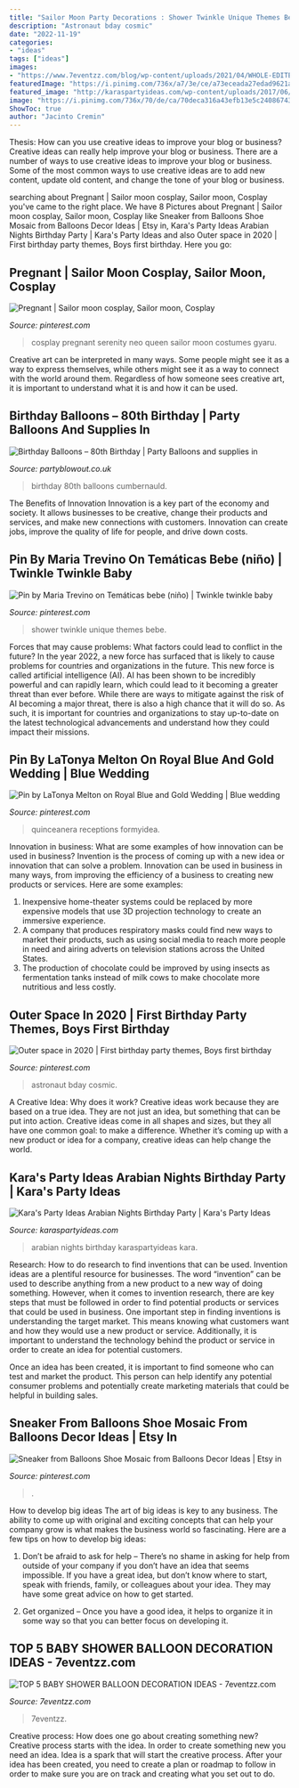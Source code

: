 ```yaml
---
title: "Sailor Moon Party Decorations : Shower Twinkle Unique Themes Bebe"
description: "Astronaut bday cosmic"
date: "2022-11-19"
categories:
- "ideas"
tags: ["ideas"]
images:
- "https://www.7eventzz.com/blog/wp-content/uploads/2021/04/WHOLE-EDITE-3.jpg"
featuredImage: "https://i.pinimg.com/736x/a7/3e/ce/a73eceada27edad9621aae2f6ed36e6a.jpg"
featured_image: "http://karaspartyideas.com/wp-content/uploads/2017/06/Arabian-Nights-Birthday-Party-via-Karas-Party-Ideas-KarasPartyIdeas.com3_.jpg"
image: "https://i.pinimg.com/736x/70/de/ca/70deca316a43efb13e5c24086743b7d7.jpg"
ShowToc: true
author: "Jacinto Cremin"
---
```



Thesis: How can you use creative ideas to improve your blog or business?
Creative ideas can really help improve your blog or business. There are a number of ways to use creative ideas to improve your blog or business. Some of the most common ways to use creative ideas are to add new content, update old content, and change the tone of your blog or business.

	

		
searching about Pregnant | Sailor moon cosplay, Sailor moon, Cosplay you've came to the right place. We have 8 Pictures about Pregnant | Sailor moon cosplay, Sailor moon, Cosplay like Sneaker from Balloons Shoe Mosaic from Balloons Decor Ideas | Etsy in, Kara&#039;s Party Ideas Arabian Nights Birthday Party | Kara&#039;s Party Ideas and also Outer space in 2020 | First birthday party themes, Boys first birthday. Here you go:
		
    
## Pregnant | Sailor Moon Cosplay, Sailor Moon, Cosplay

<img loading=lazy src="https://i.pinimg.com/736x/86/d8/71/86d871058b2cceec6b8425224ed5baad--anime-expo-cosplay-costumes.jpg" onerror="this.onerror=null;this.src='https://tse3.mm.bing.net/th?id=OIP.yyumfdzR6F0jXqYPQ0EDAwAAAA&amp;pid=15.1';" alt="Pregnant | Sailor moon cosplay, Sailor moon, Cosplay">

_Source: pinterest.com_

>cosplay pregnant serenity neo queen sailor moon costumes gyaru. 

	

Creative art can be interpreted in many ways. Some people might see it as a way to express themselves, while others might see it as a way to connect with the world around them. Regardless of how someone sees creative art, it is important to understand what it is and how it can be used.

    
## Birthday Balloons – 80th Birthday | Party Balloons And Supplies In

<img loading=lazy src="http://www.partyblowout.co.uk/wp-content/gallery/80th-birthday-1/2016-06-11-17.52.57-1.jpg" onerror="this.onerror=null;this.src='https://tse3.mm.bing.net/th?id=OIP.2XH-E9yEJnJ4DpYh7koEaAAAAA&amp;pid=15.1';" alt="Birthday Balloons – 80th Birthday | Party Balloons and supplies in">

_Source: partyblowout.co.uk_

>birthday 80th balloons cumbernauld. 

	

The Benefits of Innovation
Innovation is a key part of the economy and society. It allows businesses to be creative, change their products and services, and make new connections with customers. Innovation can create jobs, improve the quality of life for people, and drive down costs.

    
## Pin By Maria Trevino On Temáticas Bebe (niño) | Twinkle Twinkle Baby

<img loading=lazy src="https://i.pinimg.com/736x/fa/b2/83/fab2830e51d479e802bbbc1a04fde444.jpg" onerror="this.onerror=null;this.src='https://tse4.mm.bing.net/th?id=OIP.F-A6dIJJB18J4y0sJROXFAHaJ4&amp;pid=15.1';" alt="Pin by Maria Trevino on Temáticas bebe (niño) | Twinkle twinkle baby">

_Source: pinterest.com_

>shower twinkle unique themes bebe. 

	

Forces that may cause problems: What factors could lead to conflict in the future?
In the year 2022, a new force has surfaced that is likely to cause problems for countries and organizations in the future. This new force is called artificial intelligence (AI). AI has been shown to be incredibly powerful and can rapidly learn, which could lead to it becoming a greater threat than ever before. While there are ways to mitigate against the risk of AI becoming a major threat, there is also a high chance that it will do so. As such, it is important for countries and organizations to stay up-to-date on the latest technological advancements and understand how they could impact their missions.

    
## Pin By LaTonya Melton On Royal Blue And Gold Wedding | Blue Wedding

<img loading=lazy src="https://i.pinimg.com/736x/a7/3e/ce/a73eceada27edad9621aae2f6ed36e6a.jpg" onerror="this.onerror=null;this.src='https://tse4.mm.bing.net/th?id=OIP.E_Mktdvb5K_WDWjgG12YJwHaJ4&amp;pid=15.1';" alt="Pin by LaTonya Melton on Royal Blue and Gold Wedding | Blue wedding">

_Source: pinterest.com_

>quinceanera receptions formyidea. 

	

Innovation in business: What are some examples of how innovation can be used in business?
Invention is the process of coming up with a new idea or innovation that can solve a problem. Innovation can be used in business in many ways, from improving the efficiency of a business to creating new products or services. Here are some examples: 
1. Inexpensive home-theater systems could be replaced by more expensive models that use 3D projection technology to create an immersive experience. 
2. A company that produces respiratory masks could find new ways to market their products, such as using social media to reach more people in need and airing adverts on television stations across the United States. 
3. The production of chocolate could be improved by using insects as fermentation tanks instead of milk cows to make chocolate more nutritious and less costly. 

    
## Outer Space In 2020 | First Birthday Party Themes, Boys First Birthday

<img loading=lazy src="https://i.pinimg.com/564x/f2/15/72/f215721cb8cc7066de4085aeaaf4a349.jpg" onerror="this.onerror=null;this.src='https://tse4.mm.bing.net/th?id=OIP.AJ9VoiQVvJS6pu71spZyMAHaJ4&amp;pid=15.1';" alt="Outer space in 2020 | First birthday party themes, Boys first birthday">

_Source: pinterest.com_

>astronaut bday cosmic. 

	

A Creative Idea: Why does it work?
Creative ideas work because they are based on a true idea. They are not just an idea, but something that can be put into action. Creative ideas come in all shapes and sizes, but they all have one common goal: to make a difference. Whether it’s coming up with a new product or idea for a company, creative ideas can help change the world.

    
## Kara&#039;s Party Ideas Arabian Nights Birthday Party | Kara&#039;s Party Ideas

<img loading=lazy src="http://karaspartyideas.com/wp-content/uploads/2017/06/Arabian-Nights-Birthday-Party-via-Karas-Party-Ideas-KarasPartyIdeas.com3_.jpg" onerror="this.onerror=null;this.src='https://tse2.mm.bing.net/th?id=OIP.J0lGcrAJq34Vn9JuSJG2nwHaJ3&amp;pid=15.1';" alt="Kara&#039;s Party Ideas Arabian Nights Birthday Party | Kara&#039;s Party Ideas">

_Source: karaspartyideas.com_

>arabian nights birthday karaspartyideas kara. 

	

Research: How to do research to find inventions that can be used.
Invention ideas are a plentiful resource for businesses. The word “invention” can be used to describe anything from a new product to a new way of doing something. However, when it comes to invention research, there are key steps that must be followed in order to find potential products or services that could be used in business. 
One important step in finding inventions is understanding the target market. This means knowing what customers want and how they would use a new product or service. Additionally, it is important to understand the technology behind the product or service in order to create an idea for potential customers. 

Once an idea has been created, it is important to find someone who can test and market the product. This person can help identify any potential consumer problems and potentially create marketing materials that could be helpful in building sales.

    
## Sneaker From Balloons Shoe Mosaic From Balloons Decor Ideas | Etsy In

<img loading=lazy src="https://i.pinimg.com/736x/70/de/ca/70deca316a43efb13e5c24086743b7d7.jpg" onerror="this.onerror=null;this.src='https://tse1.mm.bing.net/th?id=OIP.qhMeJmOJfwbh-rhnYsmKxwHaJ3&amp;pid=15.1';" alt="Sneaker from Balloons Shoe Mosaic from Balloons Decor Ideas | Etsy in">

_Source: pinterest.com_

>. 

	

How to develop big ideas
The art of big ideas is key to any business. The ability to come up with original and exciting concepts that can help your company grow is what makes the business world so fascinating. Here are a few tips on how to develop big ideas:
1. Don’t be afraid to ask for help – There’s no shame in asking for help from outside of your company if you don’t have an idea that seems impossible. If you have a great idea, but don’t know where to start, speak with friends, family, or colleagues about your idea. They may have some great advice on how to get started.

2. Get organized – Once you have a good idea, it helps to organize it in some way so that you can better focus on developing it.

    
## TOP 5 BABY SHOWER BALLOON DECORATION IDEAS - 7eventzz.com

<img loading=lazy src="https://www.7eventzz.com/blog/wp-content/uploads/2021/04/WHOLE-EDITE-3.jpg" onerror="this.onerror=null;this.src='https://tse1.mm.bing.net/th?id=OIP.W86bA1mpw4Kr7zc-KH2GCwHaHa&amp;pid=15.1';" alt="TOP 5 BABY SHOWER BALLOON DECORATION IDEAS - 7eventzz.com">

_Source: 7eventzz.com_

>7eventzz. 

	

Creative process: How does one go about creating something new?
Creative process starts with the idea. In order to create something new you need an idea. Idea is a spark that will start the creative process. After your idea has been created, you need to create a plan or roadmap to follow in order to make sure you are on track and creating what you set out to do.

